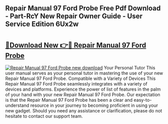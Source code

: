 ## Repair Manual 97 Ford Probe Free Pdf Download - Part-RcY New Repair Owner Guide - User Service Edition 6Ux2w

# <h2><a href="http://bc7569.oget.top/?id=Repair+Manual+97+Ford+Probe">🔗Download New 👉🔴 Repair Manual 97 Ford Probe</a></h2>

[![Repair Manual 97 Ford Probe new download](https://i.imgur.com/5g1atiW.png)](http://bc7569.oget.top/?id=Repair+Manual+97+Ford+Probe)
Your Personal Tutor This user manual serves as your personal tutor in mastering the use of your new Repair Manual 97 Ford Probe. Compatible with a Variety of Devices This Repair Manual 97 Ford Probe seamlessly integrates with a variety of devices and platforms. Experience the power of list of features in the palm of your hand with your new Repair Manual 97 Ford Probe. Our expectation is that the Repair Manual 97 Ford Probe has been a clear and easy-to-understand resource in your journey to becoming proficient in using your new gadget. Should you need any assistance or clarification, please do not hesitate to contact our support team.
